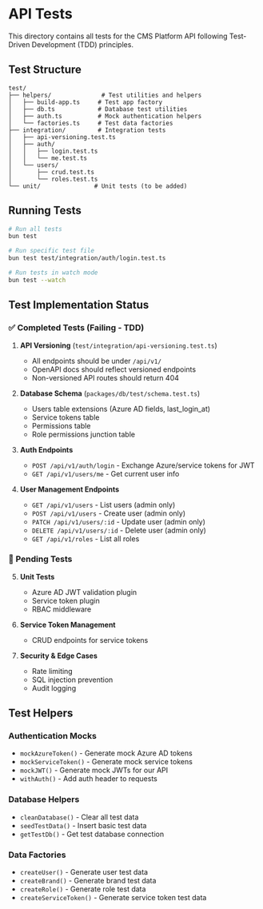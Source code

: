 # API Tests

This directory contains all tests for the CMS Platform API following Test-Driven Development (TDD) principles.

## Test Structure

```
test/
├── helpers/              # Test utilities and helpers
│   ├── build-app.ts     # Test app factory
│   ├── db.ts            # Database test utilities
│   ├── auth.ts          # Mock authentication helpers
│   └── factories.ts     # Test data factories
├── integration/         # Integration tests
│   ├── api-versioning.test.ts
│   ├── auth/
│   │   ├── login.test.ts
│   │   └── me.test.ts
│   └── users/
│       ├── crud.test.ts
│       └── roles.test.ts
└── unit/               # Unit tests (to be added)
```

## Running Tests

```bash
# Run all tests
bun test

# Run specific test file
bun test test/integration/auth/login.test.ts

# Run tests in watch mode
bun test --watch
```

## Test Implementation Status

### ✅ Completed Tests (Failing - TDD)

1. **API Versioning** (`test/integration/api-versioning.test.ts`)
   - All endpoints should be under `/api/v1/`
   - OpenAPI docs should reflect versioned endpoints
   - Non-versioned API routes should return 404

2. **Database Schema** (`packages/db/test/schema.test.ts`)
   - Users table extensions (Azure AD fields, last_login_at)
   - Service tokens table
   - Permissions table
   - Role permissions junction table

3. **Auth Endpoints**
   - `POST /api/v1/auth/login` - Exchange Azure/service tokens for JWT
   - `GET /api/v1/users/me` - Get current user info

4. **User Management Endpoints**
   - `GET /api/v1/users` - List users (admin only)
   - `POST /api/v1/users` - Create user (admin only)
   - `PATCH /api/v1/users/:id` - Update user (admin only)
   - `DELETE /api/v1/users/:id` - Delete user (admin only)
   - `GET /api/v1/roles` - List all roles

### 🔄 Pending Tests

5. **Unit Tests**
   - Azure AD JWT validation plugin
   - Service token plugin
   - RBAC middleware

6. **Service Token Management**
   - CRUD endpoints for service tokens

7. **Security & Edge Cases**
   - Rate limiting
   - SQL injection prevention
   - Audit logging

## Test Helpers

### Authentication Mocks
- `mockAzureToken()` - Generate mock Azure AD tokens
- `mockServiceToken()` - Generate mock service tokens
- `mockJWT()` - Generate mock JWTs for our API
- `withAuth()` - Add auth header to requests

### Database Helpers
- `cleanDatabase()` - Clear all test data
- `seedTestData()` - Insert basic test data
- `getTestDb()` - Get test database connection

### Data Factories
- `createUser()` - Generate user test data
- `createBrand()` - Generate brand test data
- `createRole()` - Generate role test data
- `createServiceToken()` - Generate service token test data